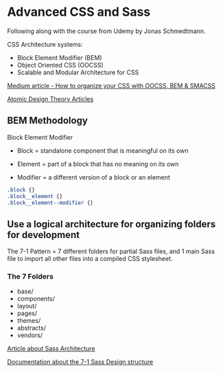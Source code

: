 # Advanced CSS and Sass

Following along with the course from Udemy by Jonas Schmedtmann.

CSS Architecture systems:

* Block Element Modifier (BEM)
* Object Oriented CSS (OOCSS)
* Scalable and Modular Architecture for CSS

[Medium article - How to organize your CSS with OOCSS, BEM & SMACSS](https://medium.com/@Intelygenz/how-to-organize-your-css-with-oocss-bem-smacss-a2317fa083a7)

[Atomic Design Theory Articles](https://www.creativebloq.com/web-design/10-reasons-you-should-be-using-atomic-design-61620771)

## BEM Methodology

Block Element Modifier

* Block = standalone component that is meaningful on its own

* Element = part of a block that has no meaning on its own

* Modifier = a different version of a block or an element

```css
.block {}
.block__element {}
.block__element--modifier {}
```

## Use a logical architecture for organizing folders for development

The 7-1 Pattern = 7 different folders for partial Sass files, and 1 main Sass file to import all other files into a compiled CSS stylesheet.

### The 7 Folders

* base/
* components/
* layout/
* pages/
* themes/
* abstracts/
* vendors/

[Article about Sass Architecture](https://scotch.io/tutorials/aesthetic-sass-1-architecture-and-style-organization)

[Documentation about the 7-1 Sass Design structure](https://sass-guidelin.es/#architecture)
